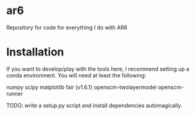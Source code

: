 # ar6
Repository for code for everything I do with AR6

# Installation
If you want to develop/play with the tools here, I recommend setting up a conda environment. You will need at least the following:

numpy
scipy
matplotlib
fair (v1.6.1)
openscm-twolayermodel
openscm-runner

TODO: write a setup.py script and install dependencies automagically.
